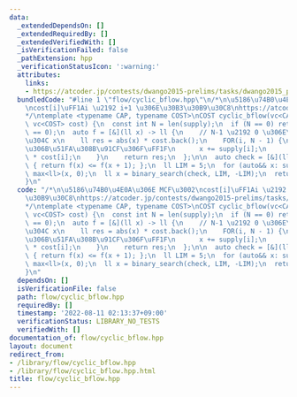 ```yaml
---
data:
  _extendedDependsOn: []
  _extendedRequiredBy: []
  _extendedVerifiedWith: []
  _isVerificationFailed: false
  _pathExtension: hpp
  _verificationStatusIcon: ':warning:'
  attributes:
    links:
    - https://atcoder.jp/contests/dwango2015-prelims/tasks/dwango2015_prelims_4
  bundledCode: "#line 1 \"flow/cyclic_bflow.hpp\"\n/*\n\u5186\u74B0\u4E0A\u306E MCF\u3002\
    \ncost[i]\uFF1Ai \u2192 i+1 \u306E\u30B3\u30B9\u30C8\nhttps://atcoder.jp/contests/dwango2015-prelims/tasks/dwango2015_prelims_4\n\
    */\ntemplate <typename CAP, typename COST>\nCOST cyclic_bflow(vc<CAP> supply,\
    \ vc<COST> cost) {\n  const int N = len(supply);\n  if (N == 0) return 0;\n  assert(SUM(supply)\
    \ == 0);\n  auto f = [&](ll x) -> ll {\n    // N-1 \u2192 0 \u306E\u79FB\u52D5\
    \u304C x\n    ll res = abs(x) * cost.back();\n    FOR(i, N - 1) {\n      // \u53F3\
    \u306B\u51FA\u308B\u91CF\u306F\uFF1F\n      x += supply[i];\n      res += abs(x)\
    \ * cost[i];\n    }\n    return res;\n  };\n\n  auto check = [&](ll x) -> bool\
    \ { return f(x) <= f(x + 1); };\n  ll LIM = 5;\n  for (auto&& x: supply) LIM +=\
    \ max<ll>(x, 0);\n  ll x = binary_search(check, LIM, -LIM);\n  return f(x);\n\
    }\n"
  code: "/*\n\u5186\u74B0\u4E0A\u306E MCF\u3002\ncost[i]\uFF1Ai \u2192 i+1 \u306E\u30B3\
    \u30B9\u30C8\nhttps://atcoder.jp/contests/dwango2015-prelims/tasks/dwango2015_prelims_4\n\
    */\ntemplate <typename CAP, typename COST>\nCOST cyclic_bflow(vc<CAP> supply,\
    \ vc<COST> cost) {\n  const int N = len(supply);\n  if (N == 0) return 0;\n  assert(SUM(supply)\
    \ == 0);\n  auto f = [&](ll x) -> ll {\n    // N-1 \u2192 0 \u306E\u79FB\u52D5\
    \u304C x\n    ll res = abs(x) * cost.back();\n    FOR(i, N - 1) {\n      // \u53F3\
    \u306B\u51FA\u308B\u91CF\u306F\uFF1F\n      x += supply[i];\n      res += abs(x)\
    \ * cost[i];\n    }\n    return res;\n  };\n\n  auto check = [&](ll x) -> bool\
    \ { return f(x) <= f(x + 1); };\n  ll LIM = 5;\n  for (auto&& x: supply) LIM +=\
    \ max<ll>(x, 0);\n  ll x = binary_search(check, LIM, -LIM);\n  return f(x);\n\
    }\n"
  dependsOn: []
  isVerificationFile: false
  path: flow/cyclic_bflow.hpp
  requiredBy: []
  timestamp: '2022-08-11 02:13:37+09:00'
  verificationStatus: LIBRARY_NO_TESTS
  verifiedWith: []
documentation_of: flow/cyclic_bflow.hpp
layout: document
redirect_from:
- /library/flow/cyclic_bflow.hpp
- /library/flow/cyclic_bflow.hpp.html
title: flow/cyclic_bflow.hpp
---
```

